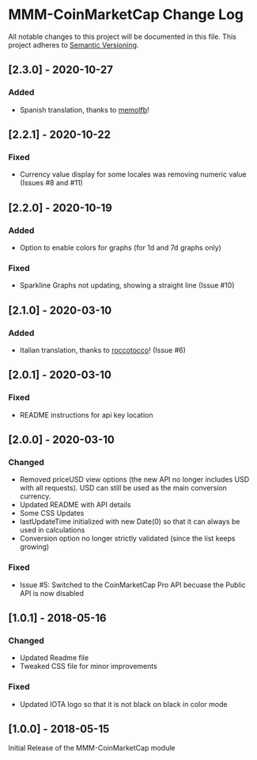 # MMM-CoinMarketCap Change Log

All notable changes to this project will be documented in this file.
This project adheres to [Semantic Versioning](http://semver.org/).

## [2.3.0] - 2020-10-27

### Added

- Spanish translation, thanks to [memolfb](https://github.com/memolfb)!

## [2.2.1] - 2020-10-22

### Fixed

- Currency value display for some locales was removing numeric value (Issues #8 and #11)

## [2.2.0] - 2020-10-19

### Added

- Option to enable colors for graphs (for 1d and 7d graphs only)

### Fixed

- Sparkline Graphs not updating, showing a straight line (Issue #10)

## [2.1.0] - 2020-03-10

### Added

- Italian translation, thanks to [roccotocco](https://github.com/roccotocco)! (Issue #6)

## [2.0.1] - 2020-03-10

### Fixed

- README instructions for api key location

## [2.0.0] - 2020-03-10

### Changed

- Removed priceUSD view options (the new API no longer includes USD with all requests). USD can still be used as the main conversion currency.
- Updated README with API details
- Some CSS Updates
- lastUpdateTime initialized with new Date(0) so that it can always be used in calculations
- Conversion option no longer strictly validated (since the list keeps growing)

### Fixed

- Issue #5: Switched to the CoinMarketCap Pro API becuase the Public API is now disabled

## [1.0.1] - 2018-05-16

### Changed

- Updated Readme file
- Tweaked CSS file for minor improvements

### Fixed

- Updated IOTA logo so that it is not black on black in color mode

## [1.0.0] - 2018-05-15

Initial Release of the MMM-CoinMarketCap module
